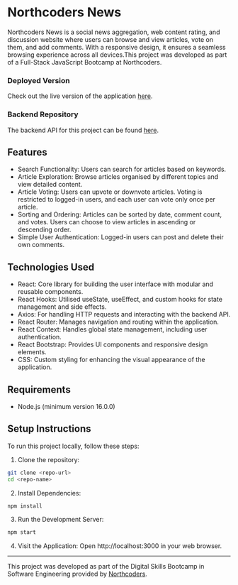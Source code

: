 # Northcoders News 

Northcoders News is a social news aggregation, web content rating, and discussion website where users can browse and view articles, vote on them, and add comments. With a responsive design, it ensures a seamless browsing experience across all devices.This project was developed as part of a Full-Stack JavaScript Bootcamp at Northcoders.


### Deployed Version
Check out the live version of the application [here](https://yana-nc-news.netlify.app/articles).

### Backend Repository
The backend API for this project can be found [here](https://github.com/Yana23-sys/nc-news-back-end).

## Features
- Search Functionality: Users can search for articles based on keywords.
- Article Exploration: Browse articles organised by different topics and view detailed content.
- Article Voting: Users can upvote or downvote articles. Voting is restricted to logged-in users, and each user can vote only once per article.
- Sorting and Ordering: Articles can be sorted by date, comment count, and votes. Users can choose to view articles in ascending or descending order.
- Simple User Authentication: Logged-in users can post and delete their own comments.


## Technologies Used
- React: Core library for building the user interface with modular and reusable components.
- React Hooks: Utilised useState, useEffect, and custom hooks for state management and side effects.
- Axios: For handling HTTP requests and interacting with the backend API.
- React Router: Manages navigation and routing within the application.
- React Context: Handles global state management, including user authentication.
- React Bootstrap: Provides UI components and responsive design elements.
- CSS: Custom styling for enhancing the visual appearance of the application.




## Requirements
- Node.js (minimum version 16.0.0)


## Setup Instructions
To run this project locally, follow these steps:

1. Clone the repository:
```bash
git clone <repo-url>
cd <repo-name>
```
2. Install Dependencies:
```bash
npm install
```
3. Run the Development Server:
```bash
npm start
```
4. Visit the Application:
Open http://localhost:3000 in your web browser.



--- 
This project was developed as part of the Digital Skills Bootcamp in Software Engineering provided by [Northcoders](https://northcoders.com/).

